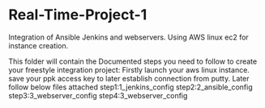 # Real-Time-Project-1
Integration of Ansible Jenkins and webservers. Using AWS linux ec2 for instance creation.

This folder will contain the Documented steps you need to follow to create your freestyle integration project:
Firstly launch your aws linux instance.
save your ppk access key to later establish connection from putty.
Later follow below files attached
step1:1_jenkins_config
step2:2_ansible_config
step3:3_webserver_config
step4:3_webserver_config
